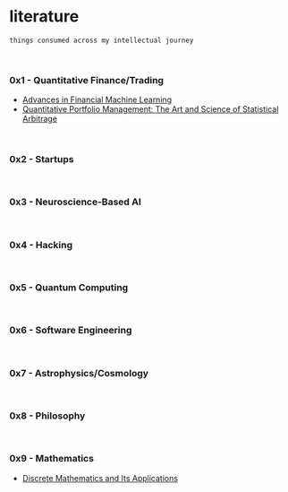 # literature

```
things consumed across my intellectual journey
```

<br>


### 0x1 - Quantitative Finance/Trading

- [Advances in Financial Machine Learning](quantitative_finance/Advances%20in%20Financial%20Machine%20Learning.pdf)
- [Quantitative Portfolio Management: The Art and Science of Statistical Arbitrage](quantitative_finance/Quantitative%20Portfolio%20Management%20The%20Art%20and%20Science%20of%20Statistical%20Arbitrage.pdf)

<br>

### 0x2 - Startups

<br>

### 0x3 - Neuroscience-Based AI

<br>

### 0x4 - Hacking

<br>

### 0x5 - Quantum Computing

<br>

### 0x6 - Software Engineering

<br>

### 0x7 - Astrophysics/Cosmology

<br>

### 0x8 - Philosophy

<br>

### 0x9 - Mathematics

- [Discrete Mathematics and Its Applications](mathematics/Discrete%20mathematics%20and%20its%20applications%20by%20Rosen,%20Kenneth%20H%20,%208th%20Edition.pdf)
